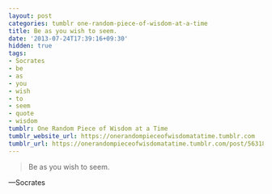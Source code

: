 ```yaml
---
layout: post
categories: tumblr one-random-piece-of-wisdom-at-a-time
title: Be as you wish to seem.
date: '2013-07-24T17:39:16+09:30'
hidden: true
tags:
- Socrates
- be
- as
- you
- wish
- to
- seem
- quote
- wisdom
tumblr: One Random Piece of Wisdom at a Time
tumblr_website_url: https://onerandompieceofwisdomatatime.tumblr.com
tumblr_url: https://onerandompieceofwisdomatatime.tumblr.com/post/56318466407/be-as-you-wish-to-seem
---
```

> Be as you wish to seem.

—Socrates
